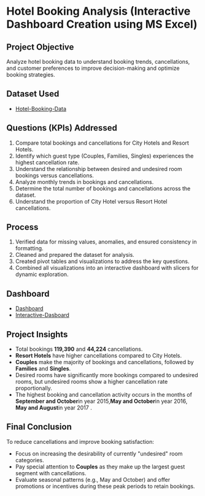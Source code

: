 # Hotel Booking Analysis (Interactive Dashboard Creation using MS Excel)

## Project Objective
Analyze hotel booking data to understand booking trends, cancellations, and customer preferences to improve decision-making and optimize booking strategies.

## Dataset Used
- <a href="https://github.com/MithunMohan123/Hotel-Booking-Analysis-Interactive-Dashboard-Using-MS-Excel-/blob/main/hotel_bookings.xlsx">Hotel-Booking-Data</a>

## Questions (KPIs) Addressed
1. Compare total bookings and cancellations for City Hotels and Resort Hotels.
2. Identify which guest type (Couples, Families, Singles) experiences the highest cancellation rate.
3. Understand the relationship between desired and undesired room bookings versus cancellations.
4. Analyze monthly trends in bookings and cancellations.
5. Determine the total number of bookings and cancellations across the dataset.
6. Understand the proportion of City Hotel versus Resort Hotel cancellations.

## Process
1. Verified data for missing values, anomalies, and ensured consistency in formatting.
2. Cleaned and prepared the dataset for analysis.
3. Created pivot tables and visualizations to address the key questions.
4. Combined all visualizations into an interactive dashboard with slicers for dynamic exploration.

## Dashboard
- <a href="https://github.com/MithunMohan123/Hotel-Booking-Analysis-Interactive-Dashboard-Using-MS-Excel-/blob/main/DashBoard%20Pic.png">Dashboard</a>
- <a href="https://github.com/MithunMohan123/Hotel-Booking-Analysis-Interactive-Dashboard-Using-MS-Excel-/blob/main/hotel_bookings%20analysis.xlsx">Interactive-Dasboard</a>

## Project Insights
- Total bookings  **119,390** and **44,224** cancellations.
- **Resort Hotels** have higher cancellations compared to City Hotels.
- **Couples** make the majority of bookings and cancellations, followed by **Families** and **Singles**.
- Desired rooms have significantly more bookings compared to undesired rooms, but undesired rooms show a higher cancellation rate proportionally.
- The highest booking and cancellation activity occurs in the months of **September and October**in year 2015,**May and October**in year 2016, **May and August**in year 2017 .

## Final Conclusion
To reduce cancellations and improve booking satisfaction:
- Focus on increasing the desirability of currently "undesired" room categories.
- Pay special attention to **Couples** as they make up the largest guest segment with cancellations.
- Evaluate seasonal patterns (e.g., May and October) and offer promotions or incentives during these peak periods to retain bookings.

